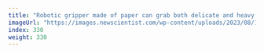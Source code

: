```yaml
---
title: "Robotic gripper made of paper can grab both delicate and heavy things"
imageUrl: "https://images.newscientist.com/wp-content/uploads/2023/08/14175301/SEI_167151438.jpg?width=788"
index: 330
weight: 330
---
```

